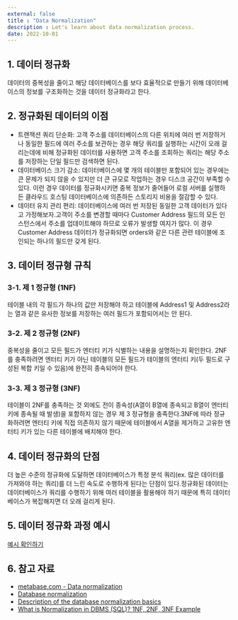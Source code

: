 ```yaml
---
external: false
title : "Data Normalization"
description : Let's learn about data normalization process.
date: 2022-10-01
---
```


## 1. 데이터 정규화

데이터의 중복성을 줄이고 해당 데이터베이스를 보다 효율적으로 만들기 위해 데이터베이스의 정보를 구조화하는 것을 데이터 정규화라고 한다.

## 2. 정규화된 데이터의 이점

- 트랜잭션 쿼리 단순화: 고객 주소를 데이터베이스의 다른 위치에 여러 번 저장하거나 동일한 필드에 여러 주소를 보관하는 경우 해당 쿼리를 실행하는 시간이 오래 걸리는데에 비해 정규화된 데이터를 사용하면 고객 주소를 조회하는 쿼리는 해당 주소를 저장하는 단일 필드만 검색하면 된다.
- 데이터베이스 크기 감소: 데이터베이스에 몇 개의 테이블만 포함되어 있는 경우에는 큰 문제가 되지 않을 수 있지만 더 큰 규모로 작업하는 경우 디스크 공간이 부족할 수 있다. 이런 경우 데이터를 정규화시키면 중복 정보가 줄어들어 로컬 서버를 실행하든 클라우드 호스팅 데이터베이스에 의존하든 스토리지 비용을 절감할 수 있다.
- 데이터 유지 관리 편리: 데이터베이스에 여러 번 저장된 동일한 고객 데이터가 있다고 가정해보자.고객이 주소를 변경할 때마다 Customer Address 필드의 모든 인스턴스에서 주소를 업데이트해야 하므로 오류가 발생할 여지가 많다. 이 경우 Customer Address 데이터가 정규화되면 orders와 같은 다른 관련 테이블에 조인되는 하나의 필드만 갖게 된다.

## 3. 데이터 정규형 규칙

### 3-1. 제 1 정규형 (1NF)

테이블 내의 각 필드가 하나의 값만 저장해야 하고 테이블에 Address1 및 Address2라는 열과 같은 유사한 정보를 저장하는 여러 필드가 포함되어서는 안 된다.

### 3-2. 제 2 정규형 (2NF)

중복성을 줄이고 모든 필드가 엔터티 키가 식별하는 내용을 설명하는지 확인한다.
2NF를 충족하려면 엔터티 키가 아닌 테이블의 모든 필드가 테이블의 엔터티 키(두 필드로 구성된 복합 키일 수 있음)에 완전히 종속되어야 한다.

### 3-3. 제 3 정규형 (3NF)

테이블이 2NF를 충족하는 것 외에도 전이 종속성(A열이 B열에 종속되고 B열이 엔터티 키에 종속될 때 발생)을 포함하지 않는 경우 제 3 정규형을 충족한다.3NF에 따라 정규화하려면 엔터티 키에 직접 의존하지 않기 때문에 테이블에서 A열을 제거하고 고유한 엔터티 키가 있는 다른 테이블에 배치해야 한다.

## 4. 데이터 정규화의 단점

더 높은 수준의 정규화에 도달하면 데이터베이스가 특정 분석 쿼리(ex. 많은 데이터를 가져와야 하는 쿼리)를 더 느린 속도로 수행하게 된다는 단점이 있다.정규화된 데이터는 데이터베이스가 쿼리를 수행하기 위해 여러 테이블을 활용해야 하기 때문에 특히 데이터베이스가 복잡해지면 더 오래 걸리게 된다.

## 5. 데이터 정규화 과정 예시

[예시 확인하기](https://nbviewer.org/github/WoojinJeonkr/WoojinJeonkr.github.io/blob/main/assets/images/pdf/data_normalization.pdf)

## 6. 참고 자료

- [metabase.com - Data normalization](https://www.metabase.com/learn/databases/normalization)
- [Database normalization](https://en.wikipedia.org/wiki/Database_normalization)
- [Description of the database normalization basics](https://learn.microsoft.com/en-us/office/troubleshoot/access/database-normalization-description)
- [What is Normalization in DBMS (SQL)? 1NF, 2NF, 3NF Example](https://www.guru99.com/database-normalization.html)
